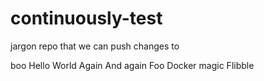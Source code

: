 continuously-test
=================
jargon
repo that we can push changes to

boo
Hello
World
Again
And again
Foo
Docker magic
Flibble
